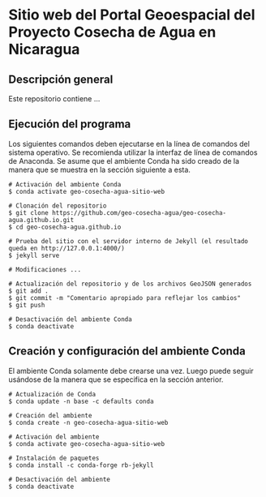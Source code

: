 # Sitio web del Portal Geoespacial del Proyecto Cosecha de Agua en Nicaragua

## Descripción general
Este repositorio contiene ...

## Ejecución del programa
Los siguientes comandos deben ejecutarse en la línea de comandos del sistema operativo. Se recomienda utilizar la interfaz de línea de comandos de Anaconda. Se asume que el ambiente Conda ha sido creado de la manera que se muestra en la sección siguiente a esta.
```shell
# Activación del ambiente Conda
$ conda activate geo-cosecha-agua-sitio-web

# Clonación del repositorio
$ git clone https://github.com/geo-cosecha-agua/geo-cosecha-agua.github.io.git
$ cd geo-cosecha-agua.github.io

# Prueba del sitio con el servidor interno de Jekyll (el resultado queda en http://127.0.0.1:4000/)
$ jekyll serve

# Modificaciones ...

# Actualización del repositorio y de los archivos GeoJSON generados
$ git add .
$ git commit -m "Comentario apropiado para reflejar los cambios"
$ git push

# Desactivación del ambiente Conda
$ conda deactivate
```

## Creación y configuración del ambiente Conda
El ambiente Conda solamente debe crearse una vez. Luego puede seguir usándose de la manera que se especifica en la sección anterior.
```shell
# Actualización de Conda
$ conda update -n base -c defaults conda

# Creación del ambiente
$ conda create -n geo-cosecha-agua-sitio-web

# Activación del ambiente
$ conda activate geo-cosecha-agua-sitio-web

# Instalación de paquetes
$ conda install -c conda-forge rb-jekyll

# Desactivación del ambiente
$ conda deactivate
```
